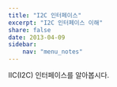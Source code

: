 ```yaml
---
title: "I2C 인터페이스"
excerpt: "I2C 인터페이스 이해"
share: false
date: 2013-04-09
sidebar:
    nav: "menu_notes"
---
```


IIC(I2C) 인터페이스를 알아봅시다.